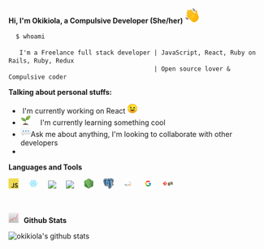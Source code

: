 **Hi, I'm Okikiola, a Compulsive Developer  (She/her)**<span style="padding-right:15px">
<img src="images/1f44b.png" width="30px"></span>

```
  $ whoami

   I'm a Freelance full stack developer | JavaScript, React, Ruby on Rails, Ruby, Redux
                                        | Open source lover & Compulsive coder

```

<p>
  <strong>Talking about personal stuffs:</strong>
</p>
<ul>
  <li>&zwj; I'm currently working on React
    <span style="padding-right:15px;">
      <img src="images/1f609.png" width="20px">
    </span>
  </li>
  <li>
    <span style="padding-right:15px">
      <img src="images/flower.png" width="20px"></span>
      I'm currently learning something cool
    
  </li>
  <li>
    <span style="padding-right:15px">
    <img src="images/1f4ac.png" width="20px">Ask me about anything, I'm looking to collaborate with other developers
  </li>
  <li></li>
</ul>

**Languages and Tools**

<span style="padding-right:15px">
  <img src="images/javascript.png" width="20px">
</span>
<span style="padding-right:15px">
  <img src="images/react.png" width="20px">
</span>
<span style="padding-right:15px">
  <img src="images/rubyonrails.png" width="20px">
</span>
<span style="padding-right:15px">
  <img src="images/ruby.png" width="20px">
</span>
<span style="padding-right:15px">
  <img src="images/nodejs.png" width="20px">
</span>
<span style="padding-right:15px">
  <img src="images/postgresql.png" width="20px">
</span>
<span style="padding-right:15px">
  <img src="images/mysql.png" width="20px">
</span>
<span style="padding-right:15px">
  <img src="images/google.png" width="20px">
</span>
<span style="padding-right:15px">
  <img src="images/git.png" width="20px">
</span>

&nbsp;
&nbsp;

**<span style="padding-right:10px">
  <img src="images/1f4c8.png" width="20px"></span>Github Stats**

![okikiola's github stats](https://github-readme-stats.vercel.app/api?username=okikiola11&theme=merko)


